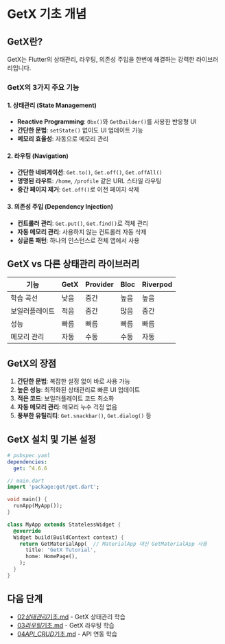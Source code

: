 # GetX 기초 개념

## GetX란?

GetX는 Flutter의 상태관리, 라우팅, 의존성 주입을 한번에 해결하는 강력한 라이브러리입니다.

### GetX의 3가지 주요 기능

#### 1. 상태관리 (State Management)

- **Reactive Programming**: `Obx()`와 `GetBuilder()`를 사용한 반응형 UI
- **간단한 문법**: `setState()` 없이도 UI 업데이트 가능
- **메모리 효율성**: 자동으로 메모리 관리

#### 2. 라우팅 (Navigation)

- **간단한 네비게이션**: `Get.to()`, `Get.off()`, `Get.offAll()`
- **명명된 라우트**: `/home`, `/profile` 같은 URL 스타일 라우팅
- **중간 페이지 제거**: `Get.off()`로 이전 페이지 삭제

#### 3. 의존성 주입 (Dependency Injection)

- **컨트롤러 관리**: `Get.put()`, `Get.find()`로 객체 관리
- **자동 메모리 관리**: 사용하지 않는 컨트롤러 자동 삭제
- **싱글톤 패턴**: 하나의 인스턴스로 전체 앱에서 사용

## GetX vs 다른 상태관리 라이브러리

| 기능           | GetX | Provider | Bloc | Riverpod |
| -------------- | ---- | -------- | ---- | -------- |
| 학습 곡선      | 낮음 | 중간     | 높음 | 높음     |
| 보일러플레이트 | 적음 | 중간     | 많음 | 중간     |
| 성능           | 빠름 | 빠름     | 빠름 | 빠름     |
| 메모리 관리    | 자동 | 수동     | 수동 | 자동     |

## GetX의 장점

1. **간단한 문법**: 복잡한 설정 없이 바로 사용 가능
2. **높은 성능**: 최적화된 상태관리로 빠른 UI 업데이트
3. **적은 코드**: 보일러플레이트 코드 최소화
4. **자동 메모리 관리**: 메모리 누수 걱정 없음
5. **풍부한 유틸리티**: `Get.snackbar()`, `Get.dialog()` 등

## GetX 설치 및 기본 설정

```yaml
# pubspec.yaml
dependencies:
  get: ^4.6.6
```

```dart
// main.dart
import 'package:get/get.dart';

void main() {
  runApp(MyApp());
}

class MyApp extends StatelessWidget {
  @override
  Widget build(BuildContext context) {
    return GetMaterialApp(  // MaterialApp 대신 GetMaterialApp 사용
      title: 'GetX Tutorial',
      home: HomePage(),
    );
  }
}
```

## 다음 단계

- [02*상태관리*기초.md](02_상태관리_기초.md) - GetX 상태관리 학습
- [03*라우팅*기초.md](03_라우팅_기초.md) - GetX 라우팅 학습
- [04*API_CRUD*기초.md](04_API_CRUD_기초.md) - API 연동 학습
